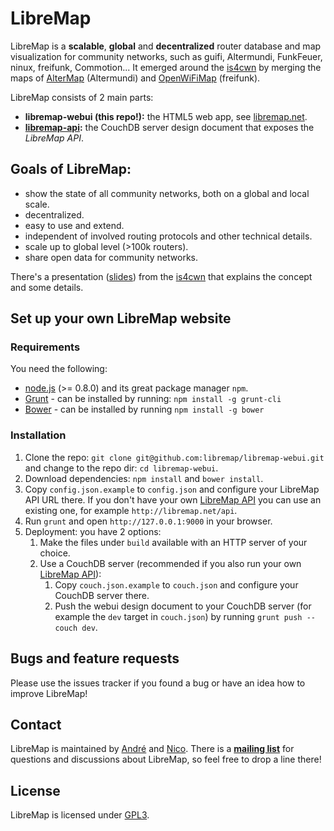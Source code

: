 # LibreMap

LibreMap is a **scalable**, **global** and **decentralized** router database and map visualization for community networks, such as guifi, Altermundi, FunkFeuer, ninux, freifunk, Commotion... It emerged around the [is4cwn](http://2013.wirelesssummit.org/) by merging the maps of [AlterMap](https://colectivo.altermundi.net/projects/altermap) (Altermundi) and [OpenWiFiMap](https://github.com/freifunk/openwifimap-html5) (freifunk).

LibreMap consists of 2 main parts:
* **libremap-webui (this repo!):** the HTML5 web app, see [libremap.net](http://libremap.net).
* **[libremap-api](https://github.com/libremap/libremap-api):** the CouchDB server design document that exposes the *LibreMap API*.

## Goals of LibreMap:
* show the state of all community networks, both on a global and local scale.
* decentralized.
* easy to use and extend.
* independent of involved routing protocols and other technical details.
* scale up to global level (>100k routers).
* share open data for community networks.

There's a presentation ([slides](http://libre-mesh.github.io/libremap-talk-2013-is4cwn/)) from the [is4cwn](http://2013.wirelesssummit.org/) that explains the concept and some details.

## Set up your own LibreMap website
### Requirements
You need the following:
* [node.js](http://nodejs.org/) (>= 0.8.0) and its great package manager `npm`.
* [Grunt](http://gruntjs.com/) - can be installed by running: ```npm install -g grunt-cli```
* [Bower](http://bower.io/) - can be installed by running ```npm install -g bower```

### Installation
1. Clone the repo: ```git clone git@github.com:libremap/libremap-webui.git``` and change to the repo dir: ```cd libremap-webui```.
2. Download dependencies: ```npm install``` and ```bower install```.
3. Copy `config.json.example` to `config.json` and configure your LibreMap API URL there. If you don't have your own [LibreMap API](https://github.com/libremap/libremap-api) you can use an existing one, for example ```http://libremap.net/api```.
4. Run ```grunt``` and open ```http://127.0.0.1:9000``` in your browser.
5. Deployment: you have 2 options:
    1. Make the files under ```build``` available with an HTTP server of your choice.
    2. Use a CouchDB server (recommended if you also run your own [LibreMap API](https://github.com/libremap/libremap-api)):
        1. Copy `couch.json.example` to `couch.json` and configure your CouchDB server there.
        2. Push the webui design document to your CouchDB server (for example the `dev` target in `couch.json`) by running ```grunt push --couch dev```.

## Bugs and feature requests
Please use the issues tracker if you found a bug or have an idea how to improve LibreMap!

## Contact
LibreMap is maintained by [André](https://github.com/andrenarchy) and [Nico](https://github.com/nicoechaniz). There is a **[mailing list](http://lists.libremap.net/mailman/listinfo/discussion)** for questions and discussions about LibreMap, so feel free to drop a line there!

## License

LibreMap is licensed under [GPL3](LICENSE).
